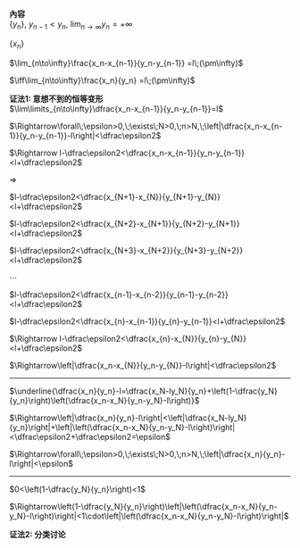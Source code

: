 **內容**  
$\{y_n\},\ y_{n-1}<y_{n},\ \lim_{n\to\infty}y_n=+\infty$  
  
$\{x_n\}$  
  
$\lim_{n\to\infty}\frac{x_n-x_{n-1}}{y_n-y_{n-1}} =l\;(\pm\infty)$  
  
$\iff\lim_{n\to\infty}\frac{x_n}{y_n} =l\;(\pm\infty)$  
  
**证法1: 意想不到的恒等变形**  
$\lim\limits_{n\to\infty}\dfrac{x_n-x_{n-1}}{y_n-y_{n-1}}=l$  
  
$\Rightarrow\forall\;\epsilon>0,\;\exists\;N>0,\;n>N,\;\left|\dfrac{x_n-x_{n-1}}{y_n-y_{n-1}}-l\right|<\dfrac\epsilon2$  
  
$\Rightarrow l-\dfrac\epsilon2<\dfrac{x_n-x_{n-1}}{y_n-y_{n-1}}<l+\dfrac\epsilon2$  
  
$\Rightarrow$  
  
$l-\dfrac\epsilon2<\dfrac{x_{N+1}-x_{N}}{y_{N+1}-y_{N}}<l+\dfrac\epsilon2$  
  
$l-\dfrac\epsilon2<\dfrac{x_{N+2}-x_{N+1}}{y_{N+2}-y_{N+1}}<l+\dfrac\epsilon2$  
  
$l-\dfrac\epsilon2<\dfrac{x_{N+3}-x_{N+2}}{y_{N+3}-y_{N+2}}<l+\dfrac\epsilon2$  
  
$\cdots$  
  
$l-\dfrac\epsilon2<\dfrac{x_{n-1}-x_{n-2}}{y_{n-1}-y_{n-2}}<l+\dfrac\epsilon2$  
  
$l-\dfrac\epsilon2<\dfrac{x_{n}-x_{n-1}}{y_{n}-y_{n-1}}<l+\dfrac\epsilon2$  
  
$\Rightarrow l-\dfrac\epsilon2<\dfrac{x_{n}-x_{N}}{y_{n}-y_{N}}<l+\dfrac\epsilon2$  
  
$\Rightarrow\left|\dfrac{x_n-x_{N}}{y_n-y_{N}}-l\right|<\dfrac\epsilon2$  
  
---  
  
$\underline{\dfrac{x_n}{y_n}-l=\dfrac{x_N-ly_N}{y_n}+\left(1-\dfrac{y_N}{y_n}\right)\left(\dfrac{x_n-x_N}{y_n-y_N}-l\right)}$  
  
$\Rightarrow\left|\dfrac{x_n}{y_n}-l\right|<\left|\dfrac{x_N-ly_N}{y_n}\right|+\left|\left(\dfrac{x_n-x_N}{y_n-y_N}-l\right)\right|<\dfrac\epsilon2+\dfrac\epsilon2=\epsilon$  
  
$\Rightarrow\forall\;\epsilon>0,\;\exists\;N>0,\;n>N,\;\left|\dfrac{x_n}{y_n}-l\right|<\epsilon$  
  
---  
  
$0<\left(1-\dfrac{y_N}{y_n}\right)<1$  
  
$\Rightarrow\left(1-\dfrac{y_N}{y_n}\right)\left|\left(\dfrac{x_n-x_N}{y_n-y_N}-l\right)\right|<1\cdot\left|\left(\dfrac{x_n-x_N}{y_n-y_N}-l\right)\right|$  
  
**证法2: 分类讨论**  
